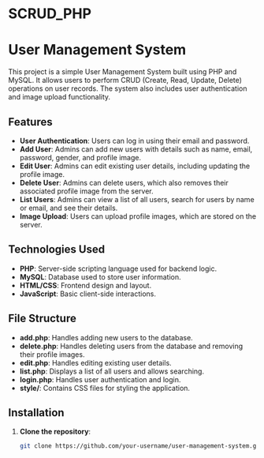 # SCRUD_PHP
 
# User Management System

This project is a simple User Management System built using PHP and MySQL. It allows users to perform CRUD (Create, Read, Update, Delete) operations on user records. The system also includes user authentication and image upload functionality.

## Features

- **User Authentication**: Users can log in using their email and password.
- **Add User**: Admins can add new users with details such as name, email, password, gender, and profile image.
- **Edit User**: Admins can edit existing user details, including updating the profile image.
- **Delete User**: Admins can delete users, which also removes their associated profile image from the server.
- **List Users**: Admins can view a list of all users, search for users by name or email, and see their details.
- **Image Upload**: Users can upload profile images, which are stored on the server.

## Technologies Used

- **PHP**: Server-side scripting language used for backend logic.
- **MySQL**: Database used to store user information.
- **HTML/CSS**: Frontend design and layout.
- **JavaScript**: Basic client-side interactions.

## File Structure

- **add.php**: Handles adding new users to the database.
- **delete.php**: Handles deleting users from the database and removing their profile images.
- **edit.php**: Handles editing existing user details.
- **list.php**: Displays a list of all users and allows searching.
- **login.php**: Handles user authentication and login.
- **style/**: Contains CSS files for styling the application.

## Installation

1. **Clone the repository**:
   ```bash
   git clone https://github.com/your-username/user-management-system.git
